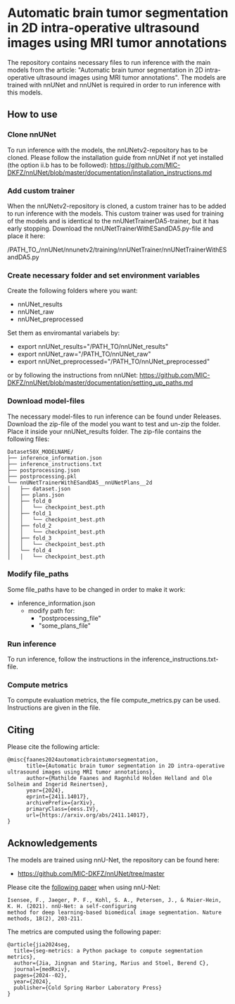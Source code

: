 # Automatic brain tumor segmentation in 2D intra-operative ultrasound images using MRI tumor annotations

The repository contains necessary files to run inference with the main models from the article: "Automatic brain tumor segmentation in 2D intra-operative ultrasound images using MRI tumor annotations". 
The models are trained with nnUNet and nnUNet is required in order to run inference with this models. 



## How to use
### Clone nnUNet
To run inference with the models, the nnUNetv2-repository has to be cloned. Please follow the installation guide from nnUNet if not yet installed (the option ii.b has to be followed):
https://github.com/MIC-DKFZ/nnUNet/blob/master/documentation/installation_instructions.md

### Add custom trainer
When the nnUNetv2-repository is cloned, a custom trainer has to be added to run inference with the models. This custom trainer was used for training of the models and is identical to the nnUNetTrainerDA5-trainer, but it has early stopping. Download the nnUNetTrainerWithESandDA5.py-file and place it here:

/PATH_TO_/nnUNet/nnunetv2/training/nnUNetTrainer/nnUNetTrainerWithESandDA5.py

### Create necessary folder and set environment variables 
Create the following folders where you want:
- nnUNet_results
- nnUNet_raw
- nnUNet_preprocessed

Set them as enviromantal variabels by:
- export nnUNet_results="/PATH_TO/nnUNet_results"
- export nnUNet_raw="/PATH_TO/nnUNet_raw"
- export nnUNet_preprocessed="/PATH_TO/nnUNet_preprocessed"

or by following the instructions from nnUNet: https://github.com/MIC-DKFZ/nnUNet/blob/master/documentation/setting_up_paths.md

### Download model-files
The necessary model-files to run inference can be found under Releases. Download the zip-file of the model you want to test and un-zip the folder. Place it inside your nnUNet_results folder. The zip-file contains the following files:

    Dataset50X_MODELNAME/
    ├── inference_information.json
    ├── inference_instructions.txt
    ├── postprocessing.json
    ├── postprocessing.pkl
    └── nnUNetTrainerWithESandDA5__nnUNetPlans__2d
    │   ├── dataset.json
    │   ├── plans.json
    │   ├── fold_0
    │   │   └── checkpoint_best.pth
    │   ├── fold_1
    │   │   └── checkpoint_best.pth
    │   ├── fold_2
    │   │   └── checkpoint_best.pth
    │   ├── fold_3
    │   │   └── checkpoint_best.pth
    │   └── fold_4
    │   │   └── checkpoint_best.pth    


### Modify file_paths
Some file_paths have to be changed in order to make it work:

- inference_information.json
    - modify path for:
        - "postprocessing_file"
        - "some_plans_file"

### Run inference
To run inference, follow the instructions in the inference_instructions.txt-file.

### Compute metrics
To compute evaluation metrics, the file compute_metrics.py can be used. Instructions are given in the file. 

## Citing
Please cite the following article:

    @misc{faanes2024automaticbraintumorsegmentation,
          title={Automatic brain tumor segmentation in 2D intra-operative ultrasound images using MRI tumor annotations}, 
          author={Mathilde Faanes and Ragnhild Holden Helland and Ole Solheim and Ingerid Reinertsen},
          year={2024},
          eprint={2411.14017},
          archivePrefix={arXiv},
          primaryClass={eess.IV},
          url={https://arxiv.org/abs/2411.14017}, 
    }

## Acknowledgements
The models are trained using nnU-Net, the repository can be found here:
- https://github.com/MIC-DKFZ/nnUNet/tree/master

Please cite the [following paper](https://www.google.com/url?q=https://www.nature.com/articles/s41592-020-01008-z&sa=D&source=docs&ust=1677235958581755&usg=AOvVaw3dWL0SrITLhCJUBiNIHCQO) when using nnU-Net:

    Isensee, F., Jaeger, P. F., Kohl, S. A., Petersen, J., & Maier-Hein, K. H. (2021). nnU-Net: a self-configuring 
    method for deep learning-based biomedical image segmentation. Nature methods, 18(2), 203-211.

The metrics are computed using the following paper: 

    @article{jia2024seg,
      title={seg-metrics: a Python package to compute segmentation metrics},
      author={Jia, Jingnan and Staring, Marius and Stoel, Berend C},
      journal={medRxiv},
      pages={2024--02},
      year={2024},
      publisher={Cold Spring Harbor Laboratory Press}
    }
